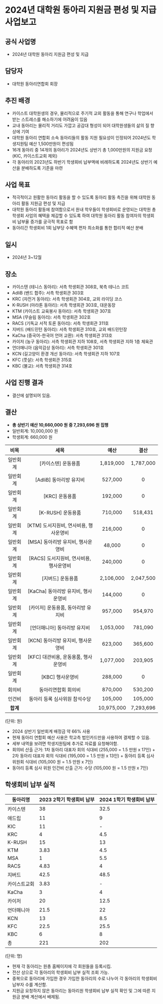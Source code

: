 2024년 대학원 동아리 지원금 편성 및 지급 사업보고
===

## 공식 사업명
- 2024년 대학원 동아리 지원금 편성 및 지급

## 담당자
- 대학원 동아리연합회 회장

## 추진 배경
- 카이스트 대학원생의 경우, 물리적으로 주기적 교외 활동을 통해 연구나 학업에서 받는 스트레스를 해소하기에 어려움이 있음
- 교내 동아리는 물리적 거리도 가깝고 공감대 형성이 되어 대학원생들의 삶의 질 향상에 기여
- 대학원 동아리 연합회 소속 동아리들의 활동 지원 필요성이 인정되어 2024년도 학생지원팀 예산 1,500만원이 편성됨
- 16개 동아리 중 14개의 동아리가 2024년도 상반기 총 1,000만원의 지원금 요청 (KIC, 카이스트교회 제외)
- 각 동아리의 2023년도 하반기 학생회비 납부액에 비례하도록 2024년도 상반기 예산을 분배하도록 기준을 마련

##  사업 목표
- 적극적이고 원활한 동아리 활동을 할 수 있도록 동아리 활동 촉진을 위해 대학원 동아리 활동 지원금 편성 및 지급
- 대학원 동아리 활동에 참여함으로서 원내 학우들이 학생회비로 운영되는 대학원 총학생회 사업의 혜택을 체감할 수 있도록 하여 대학원 동아리 활동 참여자의 학생회비 납부율 증가를 궁극적 목표로 함
- 동아리간 학생회비 1회 납부당 수혜액 편차 최소화를 통한 합리적 예산 분배

##  일시
- 2024년 3~12월

##  장소
- 카이스텐 (테니스 동아리): 서측 학생회관 308호, 북측 테니스 코트
- AdliB (밴드 합주): 서측 학생회관 303호
- KRC (자전거 동아리): 서측 학생회관 304호, 교외 라이딩 코스
- K-RUSH (마라톤 동아리): 서측 학생회관 303호, 대운동장
- KTM (카이스트 교육봉사 동아리): 서측 학생회관 307호
- MSA (무슬림 동아리): 서측 학생회관 302호
- RACS (기독교 서적 토론 동아리): 서측 학생회관 311호
- 지버드 (배드민턴 동아리): 서측 학생회관 310호, 교외 배드민턴장
- KaCha (중국어-한국어 언어 교환): 서측 학생회관 313호
- 카이저 (농구 동아리): 서측 학생회관 지하 108호,  서측 학생회관 지하 1층 체육관
- 언더매니아 (음악감상 동아리): 서측 학생회관 301호
- KCN (길고양이 환경 개선 동아리): 서측 학생회관 지하 107호
- KFC (풋살): 서측 학생회관 315호
- KBC (불교): 서측 학생회관 314호

## 사업 진행 결과 
- 결산에 설명되어 있음.

## 결산
- **총 상반기 예산 10,660,000 원 중 7,293,696 원 집행**
 - 일반회계:  10,000,000 원
 - 학생회계:  660,000 원

|  **비목** |  **세목** | **예산** |**결산** |
|:----------:|:------------:|:--------:|:--------:|
| 일반회계 | [카이스텐] 운동용품 |  1,819,000  | 1,787,000  |
| 일반회계 | [AdliB] 동아리방 유지비 |  527,000  | 0  |
| 일반회계 | [KRC] 운동용품 |  192,000 | 0  |
| 일반회계 | [K-RUSH] 운동용품 | 710,000 | 518,431  |
| 일반회계 | [KTM] 도서지원비, 연사비용, 행사운영비 | 216,000 | 0  |
| 일반회계 | [MSA] 동아리방 유지비, 행사운영비 |  48,000  | 0 |
| 일반회계 | [RACS] 도서지원비, 연사비용, 행사운영비 |  240,000  | 0 |
| 일반회계 | [지버드] 운동용품 |  2,106,000  | 2,047,500 |
| 일반회계 | [KaCha] 동아리방 유지비, 행사운영비 |  144,000  | 0 |
| 일반회계 | [카이저] 운동용품, 동아리방 유지비 |  957,000  | 954,970 |
| 일반회계 | [언더매니아] 동아리방 유지비 |  1,053,000  | 781,090 |
| 일반회계 | [KCN] 동아리방 유지비, 행사운영비 |  623,000  | 365,600 |
| 일반회계 | [KFC] 대관비용, 운동용품, 행사운영비 |  1,077,000  | 203,905 |
| 일반회계 | [KBC] 행사운영비 |  288,000  | 0 |
| 회의비 | 동아리연합회 회의비 |  870,000  | 530,200 |
| 인건비 | 동아리 등록 심사위원 참석수당 |  105,000  | 105,000 |
|  **합계** |  |  10,975,000  | 7,293,696 |

(단위: 원)
- 2024 상반기 일반회계 배정금 약 66% 사용
- 현재 동아리 연합회 예산 사용은 학교측 법인카드만을 사용하여 결제할 수 있음.
- 세부 내역을 보려면 학생지원팀에 추가로 자료를 요청해야함.
- 회의비 산출 근거: 1차 동아리 대표자 회의 식대비 (255,000 = 1.5 만원 x 17인) + 2차 동아리 대표자 회의 식대비 (195,000 = 1.5 만원 x 13인) + 동아리 등록 심사 위원회 식대비 (105,000 원 = 1.5 만원 x 7인)
- 동아리 등록 심사 위원 인건비 산출 근거: 수당 (105,000 원 = 1.5 만원 x 7인)

## 학생회비 납부 실적

|   동아리명  |   2023 2학기 학생회비 납부  |   2024 1학기 학생회비 납부  |   
|---|---|---|
|카이스텐   |38 |     32.5|
|애드립     |11|      9|
|KIC		|11| - |	
|KRC		|4|		4.5|
|K-RUSH		|15|    13|
|KTM		|3.83	|  4.5  |
|MSA		|1		|  5.5  |
|RACS		|4.83		|   4  |
|지버드		|42.5	|  48.5   |
|카이스트교회|3.83		|  -   |
|KaCha		|3	|  4   |
|카이저		|20	|   12.5  |
|언더매니아	|21.5	|   22  |
|KCN		|13		|   8.5  |
|KFC		|22.5	|  25.5  |
|KBC		|6	|  8   |
|총			|221	|   202  |

(단위: 명)
- 현재 각 동아리는 원총 홈페이지에 각 회원들을 등록시킴.
- 전산 상으로 각 동아리의 학생회비 납부 실적 조회 가능.
- 중복으로 동아리에 가입한 경우 가입한 동아리의 수로 나누어 각 동아리의 학생회비 납부자 수를 계산함.
- 지원금 요청하지 않은 동아리는 동아리원 학생회비 납부 실적 확인 및 그에 따른 지원금 분배 계산에서 배제됨.
